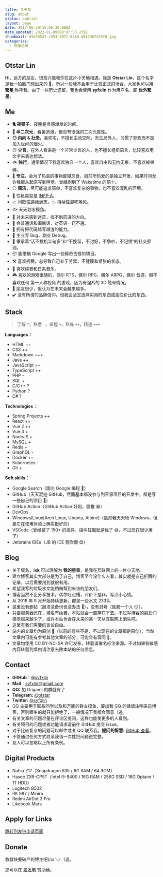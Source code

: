 ```yaml
---
title: 关于我
slug: about
status: publish
layout: page
date: 2017-06-30T16:00:39.000Z
date_updated: 2022-01-09T08:07:53.279Z
thumbnail: d5d38535-c953-4072-8859-d9123b7429f6.jpg
categories:
  - 折腾记录
---
```

## Otstar Lin

Hi，远方的朋友，很高兴能和你在这片小天地相遇。我是 **Otstar Lin**，这个名字是我一拍脑门想出来的 🤣，所以一般我不会用于比较正式的场合，大家也可以用 **繁星** 称呼我。由于一些历史遗留，我也会使用 **syfxlin** 作为用户名，即 **世外繁星**。

## Me

* **🐈 夜猫子**，夜晚是灵感爆发的时间。
* **🌈 半二次元**，看番追漫，但没有很强的二次元属性。
* **😶 内向 & 社恐**，喜欢宅，不擅长主动交际，天生局外人，习惯了旁观而不是加入世间的烟火。
* 😑 **少言**，在外人看来是一个非常少言的人，也不擅长组织语言，比较喜欢用文字来表达想法。
* 🚲 **独行**，通常情况下我喜欢独自一个人，喜欢自由和无拘无束，不喜欢被束缚。
* **🤔 专注**，会为了热衷的事物废寝忘食，目前所热爱的是独立开发，如果时间允许我能从起床写到睡觉，曾经刷到了 Wakatime 的前十。
* ⚪ **简洁**，尽可能追求简单，不喜欢复杂的事物，也不喜欢混乱的环境。
* 🌰 性格类型是 [INFP-A](https://www.16personalities.com/ch/infp-%E4%BA%BA%E6%A0%BC)。
* 📈 间歇性踌躇满志，📉 持续性混吃等死。
* 🐟 天天划水摸鱼。
* 🎲 对未来感到迷茫，找不到前进的方向。
* 💬 会普通话和闽南话，对英语一窍不通。
* 💊 拥有把代码越写越渣的能力。
* 🐛 主业写 Bug，副业 Debug。
* 🍺 秉承着“话不投机半句多”和“不挽留，不讨好，不争吵，不记恨”的社交原则。
* 📦 能借助 Google 写出一些稀奇古怪的项目。
* 🛠️ 喜欢折腾，总导致自己处于劳累，不健康和紧张的状态。
* 🎹 喜欢纯音和日系音乐。
* 🎮 喜欢的游戏很随机，偶尔 RTS，偶尔 RPG，偶尔 ARPG，偶尔 音游，但不喜欢任何 第一人称视角 的游戏，因为有强烈的 3D 眩晕情况。
* 🍻 朋友很少，但认为在未来会越来越多。
* ✔️ 没有所谓的品牌信仰，但我会坚定选择实用的东西或高性价比的东西。

## Stack

> 了解 `?`，熟悉 `-`，掌握 `+`，熟练 `++`，精通 `+++`

**Languages：**

* HTML ++
* CSS ++
* Markdown +++
* Java ++
* JavaScript ++
* TypeScript ++
* PHP -
* SQL +
* C/C++ ?
* Python ?
* C# ?

**Technologies：**

* Spring Projects ++
* React ++
* Vue 2 ++
* Vue 3 +
* NodeJS +
* MySQL +
* Redis +
* GraphQL -
* Docker ++
* Kubernetes -
* Git +

**Soft skills：**

* Google Search（面向 Google 编程 🤣）
* GitHub（天天混迹 GitHub，然而基本都没参与到开源项目的开发中，都是写一些自己的项目 🤔）
* GitHub Action（GitHub Action 好用，强推 😁）
* DevOps
* Windows/Linux\[Arch Linux, Ubuntu, Alpine]（虽然我天天喷 Windows，但是它在使用体验上确实挺好的）
* VSCode（曾经装了 150+ 的插件，插件狂魔就是我了 😅，不过现在很少用了）
* Jetbrains IDEs（JB 的 IDE 我吹爆 😋）

## Blog

* 关于域名，**ixk** 可以理解为 **我的星空**，是我在互联网上的一片小天地。
* 建立博客其实大部分是为了自己，博客至今没什么人看，其实就是自己折腾的记录，以后需要用到就很有用。
* 希望我写的垃圾水文能稍微帮到来访的朋友们。
* 博客当然不止分享技术，偶尔吐点槽，评价下是非，写点小心情。
* 从 2018 年 9 月开始持续更新，都是一些水文 2333。
* 这里没有删帖（崩溃没备份也没办法 🤣），没有封号（就我一个人 😏）。
* 只要服务器还在，域名有续费，本站就会一直存在下去。不过写博客的朋友们感觉越来越少了，或许本站也会在未来的某一天从互联网上消失吧。
* 这里有我们需要的言论自由。
* 站内的文章均为原创 📝（以前的有些不是，不过现在的文章都是原创），当然文章内可能有参考其他文章的部分，可能会有雷同 🤣。
* 文章均使用 CC BY-NC-SA 许可发布，转载请署名标注来源。不过如果有敏感内容转载到墙内请注意去除本站的任何信息。

## Contact

* **GitHub**：[@syfxlin](https://github.com/syfxlin)
* **Mail**：[syfxlin@gmail.com](mailto:syfxlin@gmail.com)
* **QQ:** 加 Origami 的群就有了
* **Telegram:** [@otstar](https://t.me/otstar)
* **Twitter:** [@syfxlin](https://twitter.com/syfxlin)
* QQ 主要用于联系同学以及和万能的群友摸鱼，要加我 QQ 的话请注明来自博客，否则眼生的就只能拒绝了，一般情况下我都会同意（逃。
* 有关文章的问题尽量在评论区提问，这样也能使更多的人看到。
* 有关项目的问题或者功能请求请前往 GitHub 提交 issue。
* 对于比较复杂的问题可以邮件或者 QQ 联系我。**提问的智慧:** [GitHub 查看](https://github.com/ryanhanwu/How-To-Ask-Questions-The-Smart-Way/blob/master/README-zh_CN.md)。
* 不管通过任何方式联系我请一次性把问题说完整。
* 友人可以忽略以上所有条例。

## Digital Products

* Nubia Z17（Snapdragon 835 / 6G RAM / 64 ROM）
* Hasee ZX6-CP5T（Intel i5-8400 / 16G RAM / 256G SSD / 16G Optane / 1T HDD）
* ‎Logitech G502
* RK 987 / Minira
* Redmi AirDot 3 Pro
* Likebook Mars

## Apply for Links

[跳转到友链申请页面](https://blog.ixk.me/links-application)

## Donate

救救快要破产的博主吧(*/ω＼*) （逃。

您可以在 [爱发电](https://afdian.net/@syfxlin) 赞助我。